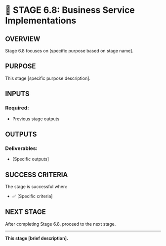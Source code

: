 # 🎯 STAGE 6.8: Business Service Implementations

## **OVERVIEW**

Stage 6.8 focuses on [specific purpose based on stage name].

## **PURPOSE**

This stage [specific purpose description].

## **INPUTS**

### **Required:**
- Previous stage outputs

## **OUTPUTS**

### **Deliverables:**
- [Specific outputs]

## **SUCCESS CRITERIA**

The stage is successful when:
- ✅ [Specific criteria]

## **NEXT STAGE**

After completing Stage 6.8, proceed to the next stage.

---

**This stage [brief description].**
